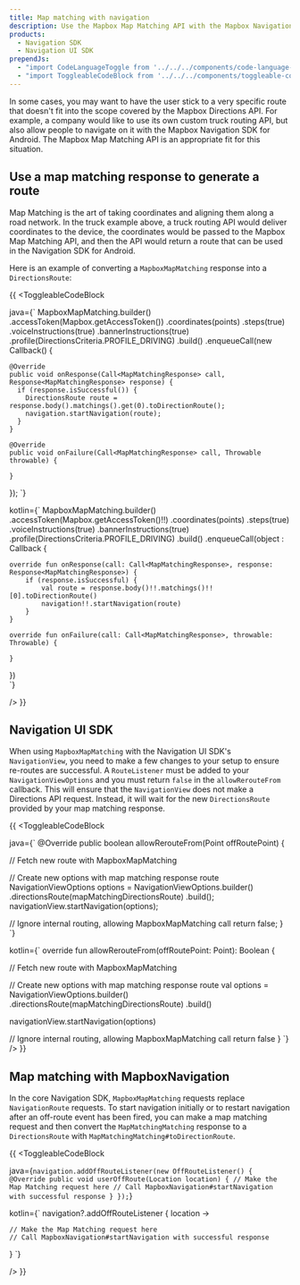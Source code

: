 ```yaml
---
title: Map matching with navigation
description: Use the Mapbox Map Matching API with the Mapbox Navigation SDK or Navigation UI SDK for Android.
products:
  - Navigation SDK
  - Navigation UI SDK
prependJs:
  - "import CodeLanguageToggle from '../../../components/code-language-toggle';"
  - "import ToggleableCodeBlock from '../../../components/toggleable-code-block';"
---
```


In some cases, you may want to have the user stick to a very specific route that doesn't fit into the scope covered by the Mapbox Directions API. For example, a company would like to use its own custom truck routing API, but also allow people to navigate on it with the Mapbox Navigation SDK for Android. The Mapbox Map Matching API is an appropriate fit for this situation.

## Use a map matching response to generate a route

Map Matching is the art of taking coordinates and aligning them along a road network. In the truck example above, a truck routing API would deliver coordinates to the device, the coordinates would be passed to the Mapbox Map Matching API, and then the API would return a route that can be used in the Navigation SDK for Android.

Here is an example of converting a `MapboxMapMatching` response into a `DirectionsRoute`:

{{
<CodeLanguageToggle id="nav-map-matching-response" />
<ToggleableCodeBlock

java={`
MapboxMapMatching.builder()
    .accessToken(Mapbox.getAccessToken())
    .coordinates(points)
    .steps(true)
    .voiceInstructions(true)
    .bannerInstructions(true)
    .profile(DirectionsCriteria.PROFILE_DRIVING)
    .build()
    .enqueueCall(new Callback<MapMatchingResponse>() {

    @Override
    public void onResponse(Call<MapMatchingResponse> call, Response<MapMatchingResponse> response) {
      if (response.isSuccessful()) {
        DirectionsRoute route = response.body().matchings().get(0).toDirectionRoute();
        navigation.startNavigation(route);
      }
    }

    @Override
    public void onFailure(Call<MapMatchingResponse> call, Throwable throwable) {

    }
  });
`}

kotlin={`
MapboxMapMatching.builder()
	.accessToken(Mapbox.getAccessToken()!!)
	.coordinates(points)
	.steps(true)
	.voiceInstructions(true)
	.bannerInstructions(true)
	.profile(DirectionsCriteria.PROFILE_DRIVING)
	.build()
	.enqueueCall(object : Callback<MapMatchingResponse> {

    override fun onResponse(call: Call<MapMatchingResponse>, response: Response<MapMatchingResponse>) {
        if (response.isSuccessful) {
            val route = response.body()!!.matchings()!![0].toDirectionRoute()
            navigation!!.startNavigation(route)
        }
    }

    override fun onFailure(call: Call<MapMatchingResponse>, throwable: Throwable) {

    }
})           
`}

/>
}}

## Navigation UI SDK

When using `MapboxMapMatching` with the Navigation UI SDK's `NavigationView`, you need to make a few changes to your setup to ensure re-routes are successful.  A `RouteListener` must be added to your `NavigationViewOptions` and you must return `false` in the `allowRerouteFrom` callback. This will ensure that the `NavigationView` does not make a Directions API request. Instead, it will wait for the new `DirectionsRoute` provided by your map matching response.

{{
<CodeLanguageToggle id="nav-map-matching-nav-view" />
<ToggleableCodeBlock

java={`
@Override
public boolean allowRerouteFrom(Point offRoutePoint) {

  // Fetch new route with MapboxMapMatching

  // Create new options with map matching response route
  NavigationViewOptions options = NavigationViewOptions.builder()
    .directionsRoute(mapMatchingDirectionsRoute)
    .build();
  navigationView.startNavigation(options);

  // Ignore internal routing, allowing MapboxMapMatching call
  return false;
}
`}

kotlin={`
override fun allowRerouteFrom(offRoutePoint: Point): Boolean {

  // Fetch new route with MapboxMapMatching

  // Create new options with map matching response route
  val options = NavigationViewOptions.builder()
    .directionsRoute(mapMatchingDirectionsRoute)
    .build()

  navigationView.startNavigation(options)

  // Ignore internal routing, allowing MapboxMapMatching call
  return false
}
`}
/>
}}

## Map matching with MapboxNavigation

In the core Navigation SDK, `MapboxMapMatching` requests replace `NavigationRoute` requests. To start navigation initially or to restart navigation after an off-route event has been fired, you can make a map matching request and then convert the `MapMatchingMatching` response to a `DirectionsRoute` with `MapMatchingMatching#toDirectionRoute`.

{{
<CodeLanguageToggle id="nav-map-matching-off-route" />
<ToggleableCodeBlock

java={`
navigation.addOffRouteListener(new OffRouteListener() {
  @Override
  public void userOffRoute(Location location) {
    // Make the Map Matching request here
    // Call MapboxNavigation#startNavigation with successful response
  }
});
`}

kotlin={`
navigation?.addOffRouteListener { location ->

	// Make the Map Matching request here
	// Call MapboxNavigation#startNavigation with successful response

}
`}

/>
}}

